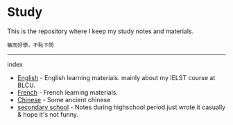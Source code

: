 Study
===
This is the repository where I keep my study notes and materials.

```
敏而好學，不恥下問
```

---
index

- [English](./English/README.md) - English learning materials. mainly about my IELST course at BLCU.
- [French]() - French learning materials.
- [Chinese]() - Some ancient chinese
- [secondary school](./Highschool/README.md) - Notes during highschool period.just wrote it casually & hope it's not funny.
